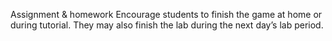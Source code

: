 Assignment & homework
Encourage students to finish the game at home or during tutorial. They may also finish the lab during the next day’s lab period.

